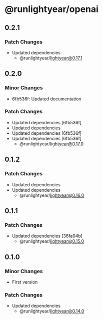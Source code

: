 # @runlightyear/openai

## 0.2.1

### Patch Changes

- Updated dependencies
  - @runlightyear/lightyear@0.17.1

## 0.2.0

### Minor Changes

- 6fb536f: Updated documentation

### Patch Changes

- Updated dependencies [6fb536f]
- Updated dependencies
- Updated dependencies [6fb536f]
- Updated dependencies [6fb536f]
  - @runlightyear/lightyear@0.17.0

## 0.1.2

### Patch Changes

- Updated dependencies
- Updated dependencies
  - @runlightyear/lightyear@0.16.0

## 0.1.1

### Patch Changes

- Updated dependencies [36fa04b]
  - @runlightyear/lightyear@0.15.0

## 0.1.0

### Minor Changes

- First version

### Patch Changes

- Updated dependencies
  - @runlightyear/lightyear@0.14.0
